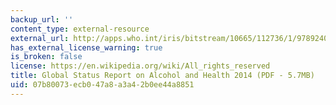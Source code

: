 ```yaml
---
backup_url: ''
content_type: external-resource
external_url: http://apps.who.int/iris/bitstream/10665/112736/1/9789240692763_eng.pdf
has_external_license_warning: true
is_broken: false
license: https://en.wikipedia.org/wiki/All_rights_reserved
title: Global Status Report on Alcohol and Health 2014 (PDF - 5.7MB)
uid: 07b80073-ecb0-47a8-a3a4-2b0ee44a8851
---
```

